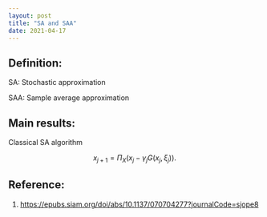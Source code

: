 ```yaml
---
layout: post
title: "SA and SAA"
date: 2021-04-17
---
```


## Definition:

SA: Stochastic approximation

SAA: Sample average approximation

## Main results:

Classical SA algorithm

$$x_{j+1} = \Pi_X(x_j - \gamma_j G(x_j, \xi_j)).$$

## Reference:

1. https://epubs.siam.org/doi/abs/10.1137/070704277?journalCode=sjope8
